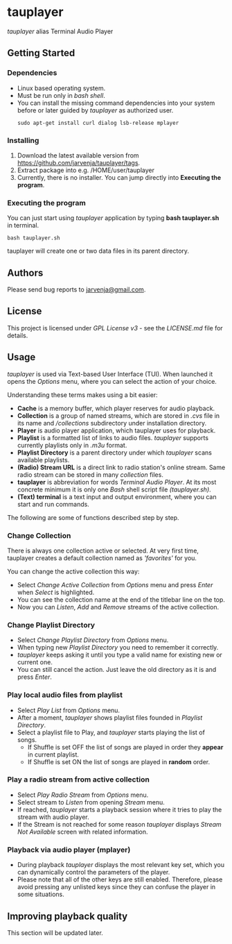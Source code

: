 # tauplayer

_tauplayer_ alias Terminal Audio Player 

## Getting Started

### Dependencies

- Linux based operating system.
- Must be run only in _bash shell_.
- You can install the missing command dependencies into your system before or later guided by _tauplayer_ as authorized user.
  ```
  sudo apt-get install curl dialog lsb-release mplayer
  ```
  
### Installing

1) Download the latest available version from https://github.com/jarvenja/tauplayer/tags.
2) Extract package into e.g. /HOME/user/tauplayer
3) Currently, there is no installer. You can jump directly into **Executing the program**.
  
### Executing the program

You can just start using _tauplayer_ application by typing __bash tauplayer.sh__ in terminal.
```
bash tauplayer.sh
```
tauplayer will create one or two data files in its parent directory.

## Authors

Please send bug reports to jarvenja@gmail.com.

## License

This project is licensed under _GPL License v3_ - see the _LICENSE.md_ file for details.

## Usage

_tauplayer_ is used via Text-based User Interface (TUI). When launched it opens the _Options_ menu, where you can select the action of your choice.

Understanding these terms makes using a bit easier:
- **Cache** is a memory buffer, which player reserves for audio playback.
- **Collection** is a group of named streams, which are stored in _.cvs_ file in its name and _/collections_ subdirectory under installation directory.
- **Player** is audio player application, which tauplayer uses for playback.
- **Playlist** is a formatted list of links to audio files. _tauplayer_ supports currently playlists only in _.m3u_ format.
- **Playlist Directory** is a parent directory under which _tauplayer_ scans available playlists.
- **(Radio) Stream URL** is a direct link to radio station's online stream. Same radio stream can be stored in many _collection_ files.
- **tauplayer** is abbreviation for words _Terminal Audio Player_. At its most concrete minimum it is only one _Bash_ shell script file _(tauplayer.sh)_.
- **(Text) terminal** is a text input and output environment, where you can start and run commands.

The following are some of functions described step by step.

### Change Collection

There is always one collection active or selected. At very first time, tauplayer creates a default collection named as _'favorites'_ for you.

You can change the active collection this way:
- Select _Change Active Collection_ from _Options_ menu and press _Enter_ when _Select_ is highlighted.
- You can see the collection name at the end of the titlebar line on the top.
- Now you can _Listen_, _Add_ and _Remove_ streams of the active collection.

### Change Playlist Directory

- Select _Change Playlist Directory_ from _Options_ menu.
- When typing new _Playlist Directory_ you need to remember it correctly. 
- _tauplayer_ keeps asking it until you type a valid name for existing new or current one.
- You can still cancel the action. Just leave the old directory as it is and press _Enter_.

### Play local audio files from playlist

- Select _Play List_ from _Options_ menu.
- After a moment, _tauplayer_ shows playlist files founded in _Playlist Directory_.
- Select a playlist file to Play, and _tauplayer_ starts playing the list of songs.
  - If Shuffle is set OFF the list of songs are played in order they **appear** in current playlist.
  - If Shuffle is set ON the list of songs are played in **random** order.

### Play a radio stream from active collection

- Select _Play Radio Stream_ from _Options_ menu.
- Select stream to _Listen_ from opening _Stream_ menu.
- If reached, _tauplayer_ starts a playback session where it tries to play the stream with audio player.
- If the Stream is not reached for some reason _tauplayer_ displays _Stream Not Available_ screen with related information.

### Playback via audio player (mplayer)

- During playback _tauplayer_ displays the most relevant key set, which you can dynamically control the parameters of the player.
- Please note that all of the other keys are still enabled. Therefore, please avoid pressing any unlisted keys since they can confuse the player in some situations.

## Improving playback quality

This section will be updated later.
